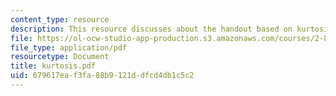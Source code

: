 ```yaml
---
content_type: resource
description: This resource discusses about the handout based on kurtosis.
file: https://ol-ocw-studio-app-production.s3.amazonaws.com/courses/2-830j-control-of-manufacturing-processes-sma-6303-spring-2008/679617eaf3fa88b9121ddfcd4db1c5c2_kurtosis.pdf
file_type: application/pdf
resourcetype: Document
title: kurtosis.pdf
uid: 679617ea-f3fa-88b9-121d-dfcd4db1c5c2
---
```

